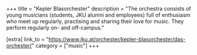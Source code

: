 +++
title = "Kepler Blasorchester"
description = "The orchestra consists of young musicians (students, JKU alumni and employees) full of enthusiasm who meet up regularly, practising and sharing their love for music. They perform regularly on- and off-campus."

[extra]
link_to = "https://www.jku.at/orchester/kepler-blasorchester/das-orchester/"
category = ["music"]
+++
